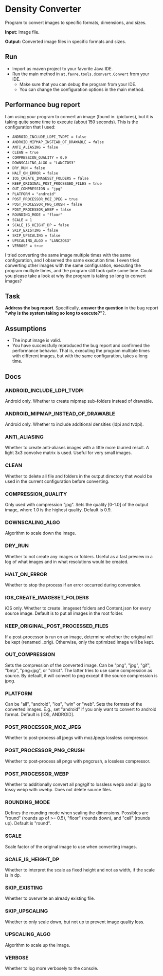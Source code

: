 # Density Converter
Program to convert images to specific formats, dimensions, and sizes.

**Input:** Image file.

**Output:** Converted image files in specific formats and sizes.

## Run

* Import as maven project to your favorite Java IDE.
* Run the main method in `at.favre.tools.dconvert.Convert` from your IDE.
    * Make sure that you can debug the program from your IDE.
    * You can change the configuration options in the main method.

## Performance bug report
I am using your program to convert an image (found in ./pictures), but it is taking quite some time to execute (about 150 seconds). 
This is the configuration that I used:

* `ANDROID_INCLUDE_LDPI_TVDPI = false`  
* `ANDROID_MIPMAP_INSTEAD_OF_DRAWABLE = false`  
* `ANTI_ALIASING = false`  
* `CLEAN = true`  
* `COMPRESSION_QUALITY = 0.9` 
* `DOWNSCALING_ALGO = "LANCZOS3"` 
* `DRY_RUN = false`  
* `HALT_ON_ERROR = false` 
* `IOS_CREATE_IMAGESET_FOLDERS = false`  
* `KEEP_ORIGINAL_POST_PROCESSED_FILES = true`  
* `OUT_COMPRESSION = "jpg"` 
* `PLATFORM = "android"` 
* `POST_PROCESSOR_MOZ_JPEG = true`  
* `POST_PROCESSOR_PNG_CRUSH = false`  
* `POST_PROCESSOR_WEBP = false`  
* `ROUNDING_MODE = "floor"` 
* `SCALE = 1`
* `SCALE_IS_HEIGHT_DP = false` 
* `SKIP_EXISTING = false` 
* `SKIP_UPSCALING = false` 
* `UPSCALING_ALGO = "LANCZOS3"` 
* `VERBOSE = true`   

I tried converting the same image multiple times with the same configuration, and I observed the same execution time. 
I even tried converting other images with the same configuration, executing the program multiple times, and the program still took quite some time. 
Could you please take a look at why the program is taking so long to convert images?

## Task
**Address the bug report**. Specifically, **answer the question** in the bug report **"why is the system taking so long to execute?"**?.

## Assumptions

* The input image is valid.
* You have successfully reproduced the bug report and confirmed the performance behavior.
That is, executing the program multiple times with different images, but with the same configuration, takes a long time.

## Docs

### ANDROID_INCLUDE_LDPI_TVDPI
Android only.
Whether to create mipmap sub-folders instead of drawable.

### ANDROID_MIPMAP_INSTEAD_OF_DRAWABLE
Android only.
Whether to include additional densities (ldpi and tvdpi).

### ANTI_ALIASING
Whether to create anti-aliases images with a little more blurred result.
A light 3x3 convolve matrix is used.
Useful for very small images.

### CLEAN
Whether to delete all file and folders in the output directory that would be used in the current configuration before converting.

### COMPRESSION_QUALITY
Only used with compression "jpg". Sets the quality [0-1.0] of the output image, where 1.0 is the highest quality. 
Default is 0.9.

### DOWNSCALING_ALGO
Algorithm to scale down the image.

### DRY_RUN
Whether to not create any images or folders. 
Useful as a fast preview in a log of what images and in what resolutions would be created.

### HALT_ON_ERROR
Whether to stop the process if an error occurred during conversion.

### IOS_CREATE_IMAGESET_FOLDERS
iOS only.
Whether to create .imageset folders and Content.json for every source image.
Default is to put all images in the root folder.

### KEEP_ORIGINAL_POST_PROCESSED_FILES
If a post-processor is run on an image, determine whether the original will be kept (renamed _orig).
Otherwise, only the optimized image will be kept.

### OUT_COMPRESSION
Sets the compression of the converted image. 
Can be "png", "jpg", "gif", "bmp", "png+jpg", or "strict".
The latter tries to use same compression as source. 
By default, it will convert to png except if the source compression is jpeg.

### PLATFORM
Can be "all", "android", "ios", "win" or "web". 
Sets the formats of the converted images.
E.g., set "android" if you only want to convert to android format. 
Default is [IOS, ANDROID].

### POST_PROCESSOR_MOZ_JPEG
Whether to post-process all jpegs with mozJpegs lossless compressor.

### POST_PROCESSOR_PNG_CRUSH
Whether to post-process all pngs with pngcrush, a lossless compressor. 

### POST_PROCESSOR_WEBP
Whether to additionally convert all png/gif to lossless wepb and all jpg to lossy webp with cwebp. 
Does not delete source files.

### ROUNDING_MODE
Defines the rounding mode when scaling the dimensions. 
Possibles are "round" (rounds up of >= 0.5), "floor" (rounds down), and "ceil" (rounds up). 
Default is "round".

### SCALE
Scale factor of the original image to use when converting images.

### SCALE_IS_HEIGHT_DP
Whether to interpret the scale as fixed height and not as width, if the scale is in dp.
 
### SKIP_EXISTING
Whether to overwrite an already existing file.
 
### SKIP_UPSCALING
Whether to only scale down, but not up to prevent image quality loss.

### UPSCALING_ALGO
Algorithm to scale up the image.

### VERBOSE
Whether to log more verbosely to the console.
